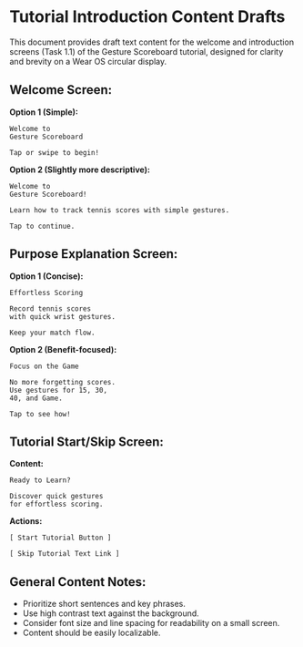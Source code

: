 # Tutorial Introduction Content Drafts

This document provides draft text content for the welcome and introduction screens (Task 1.1) of the Gesture Scoreboard tutorial, designed for clarity and brevity on a Wear OS circular display.

## Welcome Screen:

**Option 1 (Simple):**

```
Welcome to
Gesture Scoreboard

Tap or swipe to begin!
```

**Option 2 (Slightly more descriptive):**

```
Welcome to
Gesture Scoreboard!

Learn how to track tennis scores with simple gestures.

Tap to continue.
```

## Purpose Explanation Screen:

**Option 1 (Concise):**

```
Effortless Scoring

Record tennis scores
with quick wrist gestures.

Keep your match flow.
```

**Option 2 (Benefit-focused):**

```
Focus on the Game

No more forgetting scores.
Use gestures for 15, 30,
40, and Game.

Tap to see how!
```

## Tutorial Start/Skip Screen:

**Content:**

```
Ready to Learn?

Discover quick gestures
for effortless scoring.
```

**Actions:**

```
[ Start Tutorial Button ]

[ Skip Tutorial Text Link ]
```

## General Content Notes:

*   Prioritize short sentences and key phrases.
*   Use high contrast text against the background.
*   Consider font size and line spacing for readability on a small screen.
*   Content should be easily localizable. 